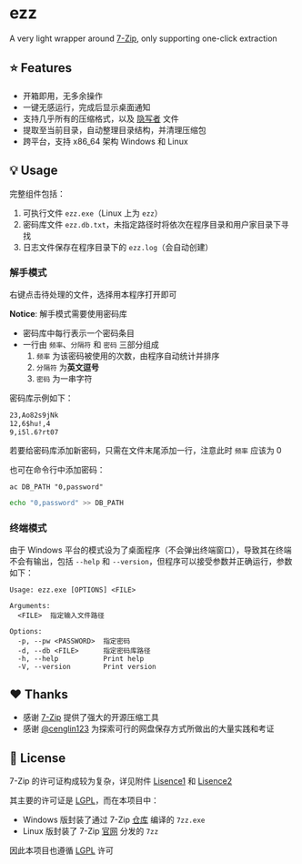 # ezz

A very light wrapper around [7-Zip](https://7-zip.org/), only supporting one-click extraction

## ⭐ Features

- 开箱即用，无多余操作
- 一键无感运行，完成后显示桌面通知
- 支持几乎所有的压缩格式，以及 [隐写者](https://github.com/cenglin123/SteganographierGUI) 文件
- 提取至当前目录，自动整理目录结构，并清理压缩包
- 跨平台，支持 x86_64 架构 Windows 和 Linux

## 💡 Usage

完整组件包括：

1. 可执行文件 `ezz.exe`（Linux 上为 `ezz`）
2. 密码库文件 `ezz.db.txt`，未指定路径时将依次在程序目录和用户家目录下寻找
3. 日志文件保存在程序目录下的 `ezz.log`（会自动创建）

### 解手模式

右键点击待处理的文件，选择用本程序打开即可

**Notice**: 解手模式需要使用密码库

- 密码库中每行表示一个密码条目
- 一行由 `频率`、`分隔符` 和 `密码` 三部分组成
  1. `频率` 为该密码被使用的次数，由程序自动统计并排序
  2. `分隔符` 为**英文逗号**
  3. `密码` 为一串字符

密码库示例如下：

```txt
23,Ao82s9jNk
12,6$hu!,4
9,i5l.6?rt07
```

若要给密码库添加新密码，只需在文件末尾添加一行，注意此时 `频率` 应该为 0

也可在命令行中添加密码：

```pwsh
ac DB_PATH "0,password"
```

```sh
echo "0,password" >> DB_PATH
```

### 终端模式

由于 Windows 平台的模式设为了桌面程序（不会弹出终端窗口），导致其在终端不会有输出，包括 `--help` 和 `--version`，但程序可以接受参数并正确运行，参数如下：

```pwsh
Usage: ezz.exe [OPTIONS] <FILE>

Arguments:
  <FILE>  指定输入文件路径

Options:
  -p, --pw <PASSWORD>  指定密码
  -d, --db <FILE>      指定密码库路径
  -h, --help           Print help
  -V, --version        Print version
```

## ❤️ Thanks

- 感谢 [7-Zip](https://www.7-zip.org/) 提供了强大的开源压缩工具
- 感谢 [@cenglin123](https://github.com/cenglin123) 为探索可行的网盘保存方式所做出的大量实践和考证

## 📄 License

7-Zip 的许可证构成较为复杂，详见附件 [Lisence1](./assets/License1.txt) 和 [Lisence2](./assets/License2.txt)

其主要的许可证是 [LGPL](https://www.gnu.org/licenses/lgpl-2.1.html)，而在本项目中：

- Windows 版封装了通过 7-Zip [仓库](https://github.com/ip7z/7zip) 编译的 `7zz.exe`
- Linux 版封装了 7-Zip [官网](https://7-zip.org/) 分发的 `7zz`

因此本项目也遵循 [LGPL](https://www.gnu.org/licenses/lgpl-2.1.html) 许可
